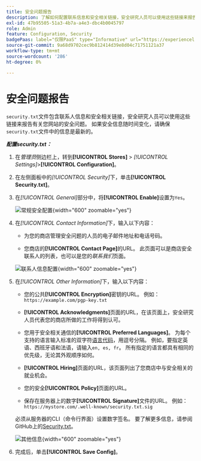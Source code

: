 ```yaml
---
title: 安全问题报告
description: 了解如何配置联系信息和安全相关链接，安全研究人员可以使用这些链接来报告有关您网站的安全问题。
exl-id: 47b95505-51a3-4b7a-a4e3-dbc4b0045797
role: Admin
feature: Configuration, Security
badgePaas: label="仅限PaaS" type="Informative" url="https://experienceleague.adobe.com/zh-hans/docs/commerce/user-guides/product-solutions" tooltip="仅适用于云项目(Adobe管理的PaaS基础架构)和内部部署项目上的Adobe Commerce 。"
source-git-commit: 9a68d9702cec9b812414d39e8d04c71751121a37
workflow-type: tm+mt
source-wordcount: '286'
ht-degree: 0%

---
```


# 安全问题报告

`security.txt`文件包含联系人信息和安全相关链接，安全研究人员可以使用这些链接来报告有关您网站的安全问题。 如果安全信息随时间变化，请确保`security.txt`文件中的信息是最新的。

**_配置security.txt：_**

1. 在&#x200B;_管理员_&#x200B;侧边栏上，转到&#x200B;**[!UICONTROL Stores]** > _[!UICONTROL Settings]_>**[!UICONTROL Configuration]**。

1. 在左侧面板中的&#x200B;_[!UICONTROL Security]_&#x200B;下，单击&#x200B;**[!UICONTROL Security.txt]**。

1. 在&#x200B;_[!UICONTROL General]_&#x200B;部分中，将&#x200B;**[!UICONTROL Enable]**&#x200B;设置为`Yes`。

   ![常规安全配置](../configuration-reference/security/assets/txt-general.png){width="600" zoomable="yes"}

1. 在&#x200B;_[!UICONTROL Contact Information]_&#x200B;下，输入以下内容：

   - 为您的商店管理安全问题的人员的电子邮件地址和电话号码。

   - 您商店的&#x200B;**[!UICONTROL Contact Page]**&#x200B;的URL。 此页面可以是商店安全联系人的列表，也可以是您的&#x200B;_联系我们_&#x200B;页面。

   ![联系人信息配置](../configuration-reference/security/assets/txt-contact-info.png){width="600" zoomable="yes"}

1. 在&#x200B;_[!UICONTROL Other Information]_&#x200B;下，输入以下内容：

   - 您的公共&#x200B;**[!UICONTROL Encryption]**&#x200B;密钥的URL。 例如： `https://example.com/pgp-key.txt`

   - **[!UICONTROL Acknowledgments]**&#x200B;页面的URL，在该页面上，安全研究人员代表您的商店所做的工作将得到认可。

   - 您用于安全相关通信的&#x200B;**[!UICONTROL Preferred Languages]**。 为每个支持的语言输入标准的双字符[语言代码](https://en.wikipedia.org/wiki/List_of_ISO_639-1_codes)，用逗号分隔。 例如，要指定英语、西班牙语和法语，请输入`en, es, fr`。 所有指定的语言都具有相同的优先级，无论其外观顺序如何。

   - **[!UICONTROL Hiring]**&#x200B;页面的URL，该页面列出了您商店中与安全相关的就业机会。

   - 您的安全&#x200B;**[!UICONTROL Policy]**&#x200B;页面的URL。

   - 保存在服务器上的数字&#x200B;**[!UICONTROL Signature]**&#x200B;文件的URL。 例如： `https://mystore.com/.well-known/security.txt.sig`

   必须从服务器的CLI（命令行界面）设置数字签名。 要了解更多信息，请参阅GitHub上的[Security.txt](https://github.com/magento/security-package/blob/1.0-develop/Securitytxt/README.md)。

   ![其他信息](../configuration-reference/security/assets/txt-other-info.png){width="600" zoomable="yes"}

1. 完成后，单击&#x200B;**[!UICONTROL Save Config]**。

